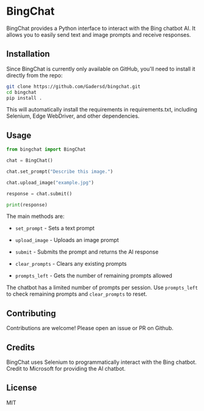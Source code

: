 # BingChat

BingChat provides a Python interface to interact with the Bing chatbot AI. It allows you to easily send text and image prompts and receive responses.

## Installation 

Since BingChat is currently only available on GitHub, you'll need to install it directly from the repo:

```bash
git clone https://github.com/Gadersd/bingchat.git
cd bingchat
pip install . 
```

This will automatically install the requirements in requirements.txt, including Selenium, Edge WebDriver, and other dependencies.

## Usage

```python
from bingchat import BingChat

chat = BingChat()

chat.set_prompt("Describe this image.")

chat.upload_image("example.jpg") 

response = chat.submit()

print(response)
```

The main methods are: 

- `set_prompt` - Sets a text prompt

- `upload_image` - Uploads an image prompt

- `submit` - Submits the prompt and returns the AI response

- `clear_prompts` - Clears any existing prompts

- `prompts_left` - Gets the number of remaining prompts allowed 

The chatbot has a limited number of prompts per session. Use `prompts_left` to check remaining prompts and `clear_prompts` to reset.

## Contributing

Contributions are welcome! Please open an issue or PR on Github.

## Credits

BingChat uses Selenium to programmatically interact with the Bing chatbot. Credit to Microsoft for providing the AI chatbot.

## License 

MIT
